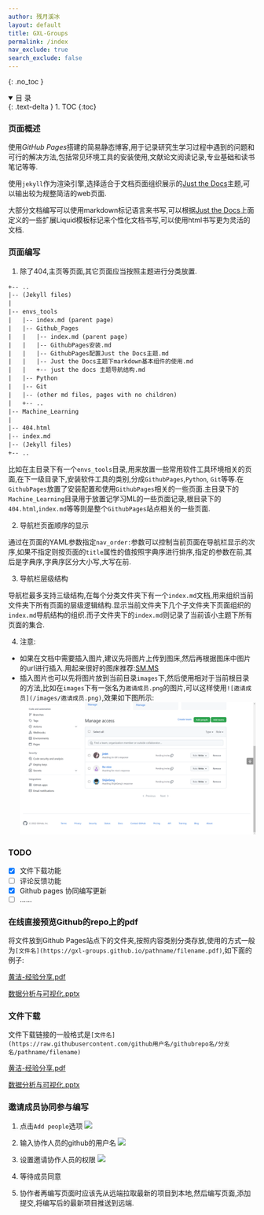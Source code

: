 ```yaml
---
author: 残月溪冰
layout: default
title: GXL-Groups
permalink: /index
nav_exclude: true
search_exclude: false
---
```


{: .no_toc }

<details open markdown="block">
  <summary>
    目  录
  </summary>
  {: .text-delta }
1. TOC
{:toc}
</details>

### 页面概述

使用*GitHub Pages*搭建的简易静态博客,用于记录研究生学习过程中遇到的问题和可行的解决方法,包括常见环境工具的安装使用,文献论文阅读记录,专业基础和读书笔记等等.

使用`jekyll`作为渲染引擎,选择适合于文档页面组织展示的[Just the Docs](https://just-the-docs.github.io/just-the-docs/)主题,可以输出较为规整简洁的web页面.

大部分文档编写可以使用markdown标记语言来书写,可以根据[Just the Docs](https://just-the-docs.github.io/just-the-docs/)上面定义的一些扩展Liquid模板标记来个性化文档书写,可以使用html书写更为灵活的文档.

### 页面编写

1. 除了404,主页等页面,其它页面应当按照主题进行分类放置.

```txt
+-- ..
|-- (Jekyll files)
|
|-- envs_tools
|   |-- index.md (parent page)
|   |-- Github_Pages
|   |   |-- index.md (parent page)
|   |   |-- GithubPages安装.md
|   |   |-- GithubPages配置Just the Docs主题.md
|   |   |-- Just the Docs主题下markdown基本组件的使用.md
|   |   +-- just the docs 主题导航结构.md
|   |-- Python
|   |-- Git
|   |-- (other md files, pages with no children)
|   +-- ..
|-- Machine_Learning
|
|-- 404.html
|-- index.md
|-- (Jekyll files)
+-- ..
```

比如在主目录下有一个`envs_tools`目录,用来放置一些常用软件工具环境相关的页面,在下一级目录下,安装软件工具的类别,分成`GithubPages`,`Python`, `Git`等等.在`GithubPages`放置了安装配置和使用`GithubPages`相关的一些页面.主目录下的`Machine_Learning`目录用于放置记学习ML的一些页面记录,根目录下的`404.html`,`index.md`等等则是整个`GithubPages`站点相关的一些页面.

2. 导航栏页面顺序的显示

通过在页面的YAML参数指定`nav_order:`参数可以控制当前页面在导航栏显示的次序,如果不指定则按页面的`title`属性的值按照字典序进行排序,指定的参数在前,其后是字典序,字典序区分大小写,大写在前.

3. 导航栏层级结构

导航栏最多支持三级结构,在每个分类文件夹下有一个`index.md`文档,用来组织当前文件夹下所有页面的层级逻辑结构.显示当前文件夹下几个子文件夹下页面组织的`index.md`导航结构的组织.而子文件夹下的`index.md`则记录了当前该小主题下所有页面的集合.

4. 注意:

- 如果在文档中需要插入图片,建议先将图片上传到图床,然后再根据图床中图片的url进行插入.用起来很好的图床推荐:[SM.MS](https://sm.ms/)
- 插入图片也可以先将图片放到当前目录`images`下,然后使用相对于当前根目录的方法,比如在`images`下有一张名为`邀请成员.png`的图片,可以这样使用`![邀请成员](/images/邀请成员.png)`,效果如下图所示:![邀请成员](/images/邀请成员.png)

### TODO

- [x] 文件下载功能
- [ ] 评论反馈功能
- [x] Github pages 协同编写更新
- [ ] ......

### 在线直接预览Github的repo上的pdf

将文件放到Github Pages站点下的文件夹,按照内容类别分类存放,使用的方式一般为`[文件名](https://gxl-groups.github.io/pathname/filename.pdf)`,如下面的例子:

[黄洁-经验分享.pdf](https://gxl-groups.github.io/slides/黄洁-经验分享.pdf)

[数据分析与可视化.pptx](https://gxl-groups.github.io/slides/数据分析与可视化.pptx)

### 文件下载

文件下载链接的一般格式是`[文件名](https://raw.githubusercontent.com/github用户名/githubrepo名/分支名/pathname/filename)`


[黄洁-经验分享.pdf](https://raw.githubusercontent.com/gxl-groups/gxl-groups.github.io/main/slides/黄洁-经验分享.pdf)

[数据分析与可视化.pptx](https://raw.githubusercontent.com/gxl-groups/gxl-groups.github.io/main/slides/数据分析与可视化.pptx)


### 邀请成员协同参与编写

1. 点击`Add people`选项
![](https://s3.bmp.ovh/imgs/2022/07/01/c030c38f561f08e0.png)

2. 输入协作人员的github的用户名
![](https://s3.bmp.ovh/imgs/2022/07/01/f6a7c04bb22cc4ec.png)

3. 设置邀请协作人员的权限
![](https://s3.bmp.ovh/imgs/2022/07/01/713ae0c38d11afe3.png)

4. 等待成员同意

5. 协作者再编写页面时应该先从远端拉取最新的项目到本地,然后编写页面,添加提交,将编写后的最新项目推送到远端.

